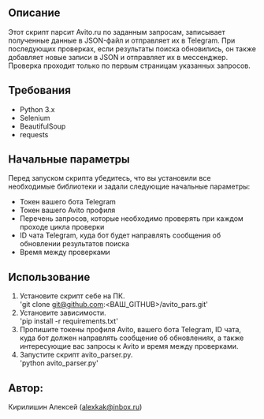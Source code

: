 ## Описание
Этот скрипт парсит Avito.ru по заданным запросам, записывает полученные данные в JSON-файл и отправляет их в Telegram. При последующих проверках, если результаты поиска обновились, он также добавляет новые записи в JSON и отправляет их в мессенджер. Проверка проходит только по первым страницам указанных запросов.

## Требования
* Python 3.x
* Selenium
* BeautifulSoup
* requests

## Начальные параметры
Перед запуском скрипта убедитесь, что вы установили все необходимые библиотеки и задали следующие начальные параметры:
- Токен вашего бота Telegram
- Токен вашего Avito профиля
- Перечень запросов, которые необходимо проверять при каждом проходе цикла проверки
- ID чата Telegram, куда бот будет направлять сообщения об обновлении результатов поиска
- Время между проверками

## Использование
1. Установите скрипт себе на ПК.  
'git clone git@github.com:<ВАШ_GITHUB>/avito_pars.git'
2. Установите зависимости.  
'pip install -r requirements.txt'
3. Пропишите токены профиля Avito, вашего бота Telegram, ID чата, куда бот должен направлять сообщение об обновлениях, а также интересующие вас запросы к Avito и время между проверками.
4. Запустите скрипт avito_parser.py.  
'python avito_parser.py'

## Автор:
Кирилишин Алексей
(alexkak@inbox.ru)